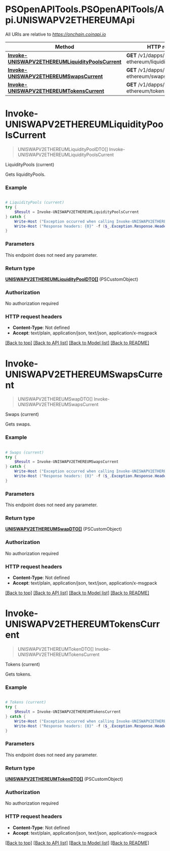 # PSOpenAPITools.PSOpenAPITools/Api.UNISWAPV2ETHEREUMApi

All URIs are relative to *https://onchain.coinapi.io*

Method | HTTP request | Description
------------- | ------------- | -------------
[**Invoke-UNISWAPV2ETHEREUMLiquidityPoolsCurrent**](UNISWAPV2ETHEREUMApi.md#Invoke-UNISWAPV2ETHEREUMLiquidityPoolsCurrent) | **GET** /v1/dapps/uniswap-v2-ethereum/liquidityPools/current | LiquidityPools (current)
[**Invoke-UNISWAPV2ETHEREUMSwapsCurrent**](UNISWAPV2ETHEREUMApi.md#Invoke-UNISWAPV2ETHEREUMSwapsCurrent) | **GET** /v1/dapps/uniswap-v2-ethereum/swaps/current | Swaps (current)
[**Invoke-UNISWAPV2ETHEREUMTokensCurrent**](UNISWAPV2ETHEREUMApi.md#Invoke-UNISWAPV2ETHEREUMTokensCurrent) | **GET** /v1/dapps/uniswap-v2-ethereum/tokens/current | Tokens (current)


<a id="Invoke-UNISWAPV2ETHEREUMLiquidityPoolsCurrent"></a>
# **Invoke-UNISWAPV2ETHEREUMLiquidityPoolsCurrent**
> UNISWAPV2ETHEREUMLiquidityPoolDTO[] Invoke-UNISWAPV2ETHEREUMLiquidityPoolsCurrent<br>

LiquidityPools (current)

Gets liquidityPools.

### Example
```powershell

# LiquidityPools (current)
try {
    $Result = Invoke-UNISWAPV2ETHEREUMLiquidityPoolsCurrent
} catch {
    Write-Host ("Exception occurred when calling Invoke-UNISWAPV2ETHEREUMLiquidityPoolsCurrent: {0}" -f ($_.ErrorDetails | ConvertFrom-Json))
    Write-Host ("Response headers: {0}" -f ($_.Exception.Response.Headers | ConvertTo-Json))
}
```

### Parameters
This endpoint does not need any parameter.

### Return type

[**UNISWAPV2ETHEREUMLiquidityPoolDTO[]**](UNISWAPV2ETHEREUMLiquidityPoolDTO.md) (PSCustomObject)

### Authorization

No authorization required

### HTTP request headers

 - **Content-Type**: Not defined
 - **Accept**: text/plain, application/json, text/json, application/x-msgpack

[[Back to top]](#) [[Back to API list]](../README.md#documentation-for-api-endpoints) [[Back to Model list]](../README.md#documentation-for-models) [[Back to README]](../README.md)

<a id="Invoke-UNISWAPV2ETHEREUMSwapsCurrent"></a>
# **Invoke-UNISWAPV2ETHEREUMSwapsCurrent**
> UNISWAPV2ETHEREUMSwapDTO[] Invoke-UNISWAPV2ETHEREUMSwapsCurrent<br>

Swaps (current)

Gets swaps.

### Example
```powershell

# Swaps (current)
try {
    $Result = Invoke-UNISWAPV2ETHEREUMSwapsCurrent
} catch {
    Write-Host ("Exception occurred when calling Invoke-UNISWAPV2ETHEREUMSwapsCurrent: {0}" -f ($_.ErrorDetails | ConvertFrom-Json))
    Write-Host ("Response headers: {0}" -f ($_.Exception.Response.Headers | ConvertTo-Json))
}
```

### Parameters
This endpoint does not need any parameter.

### Return type

[**UNISWAPV2ETHEREUMSwapDTO[]**](UNISWAPV2ETHEREUMSwapDTO.md) (PSCustomObject)

### Authorization

No authorization required

### HTTP request headers

 - **Content-Type**: Not defined
 - **Accept**: text/plain, application/json, text/json, application/x-msgpack

[[Back to top]](#) [[Back to API list]](../README.md#documentation-for-api-endpoints) [[Back to Model list]](../README.md#documentation-for-models) [[Back to README]](../README.md)

<a id="Invoke-UNISWAPV2ETHEREUMTokensCurrent"></a>
# **Invoke-UNISWAPV2ETHEREUMTokensCurrent**
> UNISWAPV2ETHEREUMTokenDTO[] Invoke-UNISWAPV2ETHEREUMTokensCurrent<br>

Tokens (current)

Gets tokens.

### Example
```powershell

# Tokens (current)
try {
    $Result = Invoke-UNISWAPV2ETHEREUMTokensCurrent
} catch {
    Write-Host ("Exception occurred when calling Invoke-UNISWAPV2ETHEREUMTokensCurrent: {0}" -f ($_.ErrorDetails | ConvertFrom-Json))
    Write-Host ("Response headers: {0}" -f ($_.Exception.Response.Headers | ConvertTo-Json))
}
```

### Parameters
This endpoint does not need any parameter.

### Return type

[**UNISWAPV2ETHEREUMTokenDTO[]**](UNISWAPV2ETHEREUMTokenDTO.md) (PSCustomObject)

### Authorization

No authorization required

### HTTP request headers

 - **Content-Type**: Not defined
 - **Accept**: text/plain, application/json, text/json, application/x-msgpack

[[Back to top]](#) [[Back to API list]](../README.md#documentation-for-api-endpoints) [[Back to Model list]](../README.md#documentation-for-models) [[Back to README]](../README.md)

